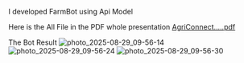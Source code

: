 

I developed FarmBot using Api Model

Here is the All File in the PDF whole presentation 
[AgriConnect.....pdf](https://github.com/user-attachments/files/22037319/AgriConnect.pdf)

The Bot Result
![photo_2025-08-29_09-56-14](https://github.com/user-attachments/assets/dea5a130-c09c-455a-b2e3-a1326a81d62f)
![photo_2025-08-29_09-56-24](https://github.com/user-attachments/assets/e558d838-2ef5-4c5c-a28a-c8bd95ed4240)
![photo_2025-08-29_09-56-30](https://github.com/user-attachments/assets/e26ed01c-abad-4112-bb0d-5e3b02b62fc3)
